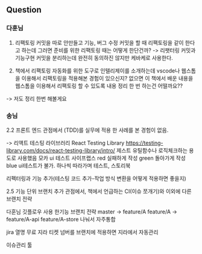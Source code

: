 ## Question
### 다훈님
1. 리팩토링 커밋을 따로 안만들고 기능, 버그 수정 커밋을 할 때 리팩토링을 같이 한다고 하는데 그러면 준비를 위한 리팩토링 때는 어떻게 한단건까?
-> 리팻터링 커밋과 기능구현 커밋을 분리하는데 완전히 동의하진 않지만 케바케로 사용한다.

2. 책에서 리팩토링 자동화를 위한 도구로 인텔리제이를 소개하는데 vscode나 웹스톰을 이용해서 리팩토링을 적용해본 경험이 있으신지? 없으면 이 책에서 배운 내용을 웹스톰을 이용해서 리팩토링 할 수 있도록 내용 정리 한 번 하는건 어떨까요??

-> 저도 정리 한번 해볼게요


### 송님
2.2
프론트 엔드 관점에서 (TDD)를 실무에 적용 한 사례를 본 경험이 없음.

-> 
리액트 테스팅 라이브러리 React Testing Library
https://testing-library.com/docs/react-testing-library/intro/
제스트 유틸함수나 로직체크하는 용도로 사용했음
모카
ui 테스트 사이프랩스
red 실패하게 작성 green 돌아가게 작성 blue
ui테스트가 불가. 하나씩 따라가며 테스트, 
스토리북

리펙터링과 기능 추가(테스팅 코드 추가-작업 방식 변환을 어떻게 적용하면 좋을지)

2.5
기능 단위 브랜치 추가 관점에서,
책에서 언급하는 CI(이슈 쪼개기)와 이외에 다른 브랜치 전략

다훈님 깃플로우 사용
한기능 브랜치 전략
master -> feature/A
feature/A -> feature/A-api
feature/A-store
나눠서 자주통합


jira 열명 무료
지라 티켓 넘버를 브랜치에 적용하면
지라에서 자동관리

이슈관리 툴



